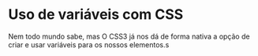 # Uso de variáveis com CSS
Nem todo mundo sabe, mas O CSS3 já nos dá de forma nativa a opção de criar e usar variáveis para os nossos elementos.s